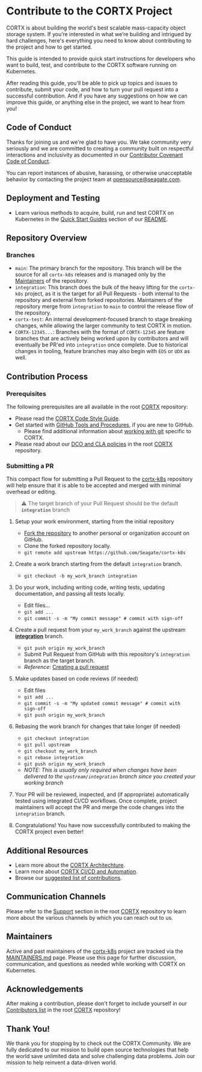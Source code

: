 # Contribute to the CORTX Project

CORTX is about building the world's best scalable mass-capacity object storage system. If you’re interested in what we’re building and intrigued by hard challenges, here's everything you need to know about contributing to the project and how to get started. 

This guide is intended to provide quick start instructions for developers who want to build, test, and contribute to the CORTX software running on Kubernetes.

After reading this guide, you'll be able to pick up topics and issues to contribute, submit your code, and how to turn your pull request into a successful contribution. And if you have any suggestions on how we can improve this guide, or anything else in the project, we want to hear from you!

## Code of Conduct

Thanks for joining us and we're glad to have you. We take community very seriously and we are committed to creating a community built on respectful interactions and inclusivity as documented in our [Contributor Covenant Code of Conduct](CODE_OF_CONDUCT.md). 

You can report instances of abusive, harassing, or otherwise unacceptable behavior by contacting the project team at opensource@seagate.com.

## Deployment and Testing
- Learn various methods to acquire, build, run and test CORTX on Kubernetes in the [Quick Start Guides](https://github.com/Seagate/cortx-k8s#quick-starts) section of our [README](README.md).

## Repository Overview

### Branches

- `main`: The primary branch for the repository. This branch will be the source for all `cortx-k8s` releases and is managed only by the [Maintainers](#maintainers) of the repository.
- `integration`: This branch does the bulk of the heavy lifting for the `cortx-k8s` project, as it is the target for all Pull Requests - both internal to the repository and external from forked repositories. Maintainers of the repository merge from `integration` to `main` to control the release flow of the repository.
- `cortx-test`: An internal development-focused branch to stage breaking changes, while allowing the larger community to test CORTX in motion.
- `CORTX-12345...`: Branches with the format of `CORTX-12345` are feature branches that are actively being worked upon by contributors and will eventually be PR'ed into `integration` once complete. Due to historical changes in tooling, feature branches may also begin with `EOS` or `UDX` as well. 

## Contribution Process

### Prerequisites

The following prerequisites are all available in the root [CORTX](https://github.com/Seagate/cortx) repository:

- Please read the [CORTX Code Style Guide](https://github.com/Seagate/cortx/blob/main/doc/CodeStyle.md).
- Get started with [GitHub Tools and Procedures](https://github.com/Seagate/cortx/blob/main/doc/GitHub_Processes_and_Tools.rst), if you are new to GitHub.
   - Please find additional information about [working with git](https://github.com/Seagate/cortx/blob/main/doc/working_with_git.md) specific to CORTX.
- Please read about our [DCO and CLA policies](https://github.com/Seagate/cortx/blob/main/doc/dco_cla.md) in the root [CORTX](https://github.com/Seagate/cortx) repository.

### Submitting a PR

This compact flow for submitting a Pull Request to the [cortx-k8s](https://github.com/Seagate/cortx-k8s) repository will help ensure that it is able to be accepted and merged with minimal overhead or editing. 

> :warning: The target branch of your Pull Request should be the default **`integration`** branch

1. Setup your work environment, starting from the initial repository
    - [Fork the repository](https://github.com/Seagate/cortx-k8s/fork) to another personal or organization account on GitHub.
    - Clone the forked repository locally.
    - `git remote add upstream https://github.com/Seagate/cortx-k8s`

2. Create a work branch starting from the default `integration` branch.
   - `git checkout -b my_work_branch integration`

3. Do your work, including writing code, writing tests, updating documentation, and passing all tests locally.
   - Edit files...
   - `git add ...`
   - `git commit -s -m "My commit message" # commit with sign-off`

4. Create a pull request from your `my_work_branch` against the upstream [**integration**](https://github.com/Seagate/cortx-k8s/tree/integration) branch.
   - `git push origin my_work_branch`
   - Submit Pull Request from GitHub with this repository's `integration` branch as the target branch.
   - _Reference:_ [Creating a pull request](https://docs.github.com/en/pull-requests/collaborating-with-pull-requests/proposing-changes-to-your-work-with-pull-requests/creating-a-pull-request)

5. Make updates based on code reviews (if needed)
   - Edit files
   - `git add ...`
   - `git commit -s -m "My updated commit message" # commit with sign-off`
   - `git push origin my_work_branch`

6. Rebasing the work branch for changes that take longer (if needed)
   - `git checkout integration`
   - `git pull upstream`
   - `git checkout my_work_branch`
   - `git rebase integration`
   - `git push origin my_work_branch`
   - _NOTE: This is usually only required when changes have been delivered to the `upstream/integration` branch since you created your working branch_

7. Your PR will be reviewed, inspected, and (if appropriate) automatically tested using integrated CI/CD workflows. Once complete, project maintainers will accept the PR and merge the code changes into the `integration` branch.

8. Congratulations! You have now successfully contributed to making the CORTX project even better!

## Additional Resources

- Learn more about the [CORTX Architechture](https://github.com/Seagate/cortx/blob/main/doc/architecture.md). 
- Learn more about [CORTX CI/CD and Automation](https://github.com/Seagate/cortx/blob/main/doc/CI_CD.md).
- Browse our [suggested list of contributions](https://github.com/Seagate/cortx/blob/main/doc/SuggestedContributions.md).

## Communication Channels

Please refer to the [Support](https://github.com/Seagate/cortx/blob/main/SUPPORT.md) section in the root [CORTX](https://github.com/Seagate/cortx) repository to learn more about the various channels by which you can reach out to us. 

## Maintainers

Active and past maintainers of the [cortx-k8s](https://github.com/Seagate/cortx-k8s) project are tracked via the [MAINTAINERS.md](MAINTAINERS.md) page. Please use this page for further discussion, communication, and questions as needed while working with CORTX on Kubernetes.

## Acknowledgements

After making a contribution, please don't forget to include yourself in our [Contributors list](https://github.com/Seagate/cortx/blob/main/CONTRIBUTORS.md) in the root [CORTX](https://github.com/Seagate/cortx) repository!

## Thank You!

We thank you for stopping by to check out the CORTX Community. We are fully dedicated to our mission to build open source technologies that help the world save unlimited data and solve challenging data problems. Join our mission to help reinvent a data-driven world.
